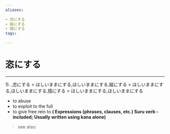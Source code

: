 ```yaml
---
aliases:
    
- 恣にする
- 縦にする
- 擅にする
tags:
    
---
```


# 恣にする
---
1).
,恣にする > ほしいままにする,ほしいままにする,縦にする > ほしいままにする,ほしいままにする,擅にする > ほしいままにする,ほしいままにする

- to abuse
- to exploit to the full
- to give free rein to
**( Expressions (phrases, clauses, etc.) Suru verb - included; Usually written using kana alone)**
> see also: 
            